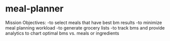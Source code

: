 # meal-planner
Mission Objectives:
-to select meals that have best bm results
-to minimize meal planning workload
-to generate grocery lists
-to track bms and provide analytics to chart optimal bms vs. meals or ingredients


